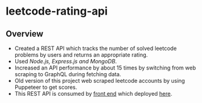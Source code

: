 # leetcode-rating-api
## Overview
* Created a REST API which tracks the number of solved leetcode problems by users and returns an appropriate rating. 
* Used *Node.js, Express.js and MongoDB*.
* Increased an API performance by about 15 times by switching from web scraping to GraphQL during fetching data.
* Old version of this project web scraped leetcode accounts by using Puppeteer to get scores.
* This REST API is consumed by [front end](https://github.com/Nurtau/leetcode-rating) which deployed [here](https://leetcode-rating.vercel.app).
